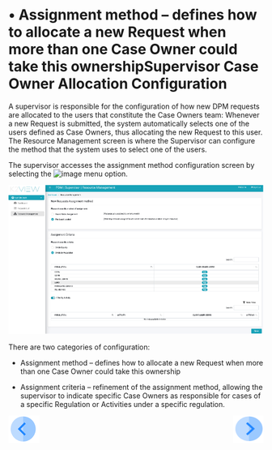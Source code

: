 # •	Assignment method – defines how to allocate a new Request when more than one Case Owner could take this ownershipSupervisor Case Owner Allocation Configuration 

A supervisor is responsible for the configuration of how new DPM requests are allocated to the users that constitute the Case Owners team: Whenever a new Request is submitted, the system  automatically selects one of the users defined as Case Owners, thus allocating the new Request to this user. The Resource Management screen is where the Supervisor can configure the method that the system uses to select one of the users.

The supervisor accesses the assignment method configuration screen by selecting the  ![image](images/Figure_50_a_resource_management_icon.png) menu option.

 ![image](/articles/DPM/images/Figure_51_Supervisor_resource_management_screen.png)

There are two categories of configuration:

- Assignment method – defines how to allocate a new Request when more than one Case Owner could take this ownership

- Assignment criteria – refinement of the assignment method, allowing the supervisor to indicate specific Case Owners as responsible for cases of a specific Regulation or Activities under a specific regulation.

  

[![Previous](/articles/DPM/images/Previous.png)](/articles/DPM/07_Supervisor_User_Interface/01_Supervisor_User_Interface_Overview.md)[<img align="right" width="60" height="54" src="/articles/DPM/images/Next.png">](/articles/DPM/07_Supervisor_User_Interface/03_Supervisor_User_Interface_Method.md)

